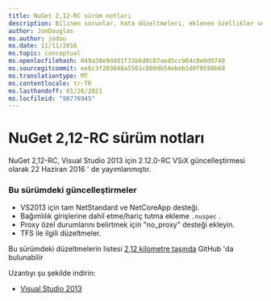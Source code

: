 ```yaml
---
title: NuGet 2,12-RC sürüm notları
description: Bilinen sorunlar, hata düzeltmeleri, eklenen özellikler ve CCR 'ler dahil olmak üzere NuGet 2,12 RC için sürüm notları.
author: JonDouglas
ms.author: jodou
ms.date: 11/11/2016
ms.topic: conceptual
ms.openlocfilehash: 049a38e9ddd1f33b6d0c87aed5ccb64c0e0d9740
ms.sourcegitcommit: ee6c3f203648a5561c809db54ebeb1d0f0598b68
ms.translationtype: MT
ms.contentlocale: tr-TR
ms.lasthandoff: 01/26/2021
ms.locfileid: "98776945"
---
```

# <a name="nuget-212-rc-release-notes"></a>NuGet 2,12-RC sürüm notları

NuGet 2,12-RC, Visual Studio 2013 için 2.12.0-RC VSıX güncelleştirmesi olarak 22 Haziran 2016 ' de yayımlanmıştır.

### <a name="updates-in-this-release"></a>Bu sürümdeki güncelleştirmeler

* VS2013 için tam NetStandard ve NetCoreApp desteği.
* Bağımlılık girişlerine dahil etme/hariç tutma ekleme `.nuspec` .
* Proxy özel durumlarını belirtmek için "no_proxy" desteği ekleyin.
* TFS ile ilgili düzeltmeler.

Bu sürümdeki düzeltmelerin listesi [2,12 kilometre taşında](https://github.com/NuGet/Home/issues?q=milestone%3A2.12+is%3Aclosed) GitHub 'da bulunabilir

Uzantıyı şu şekilde indirin:

* [Visual Studio 2013](https://dist.nuget.org/visualstudio-2013-vsix/v2.12.0-rc/NuGet.Tools.vsix)
